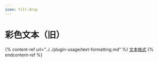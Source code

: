```yaml
---
icon: fill-drip
---
```


# 彩色文本（旧）

{% content-ref url="../../plugin-usage/text-formatting.md" %}
[文本格式](../../plugin-usage/text-formatting.md)
{% endcontent-ref %}
